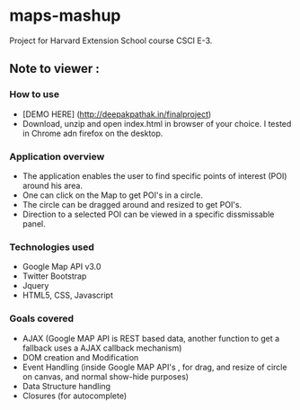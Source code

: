 # maps-mashup
Project for Harvard Extension School course CSCI E-3.

## Note to viewer :

### How to use

- [DEMO HERE] (http://deepakpathak.in/finalproject)
- Download, unzip and open index.html in browser of your choice. I tested in Chrome adn firefox on the desktop.

### Application overview

- The application enables the user to find specific points of interest (POI) around his area. 
- One can click on the Map to get POI's in a circle. 
- The circle can be dragged around and resized to get POI's.
- Direction to a selected POI can be viewed in a specific dissmissable panel. 

### Technologies used

- Google Map API v3.0
- Twitter Bootstrap
- Jquery
- HTML5, CSS, Javascript

### Goals covered

- AJAX (Google MAP API is REST based data, another function to get a fallback uses a AJAX callback mechanism)
- DOM creation and Modification
- Event Handling (inside Google MAP API's , for drag, and resize of circle on canvas, and normal show-hide purposes)
- Data Structure handling
- Closures (for autocomplete)

